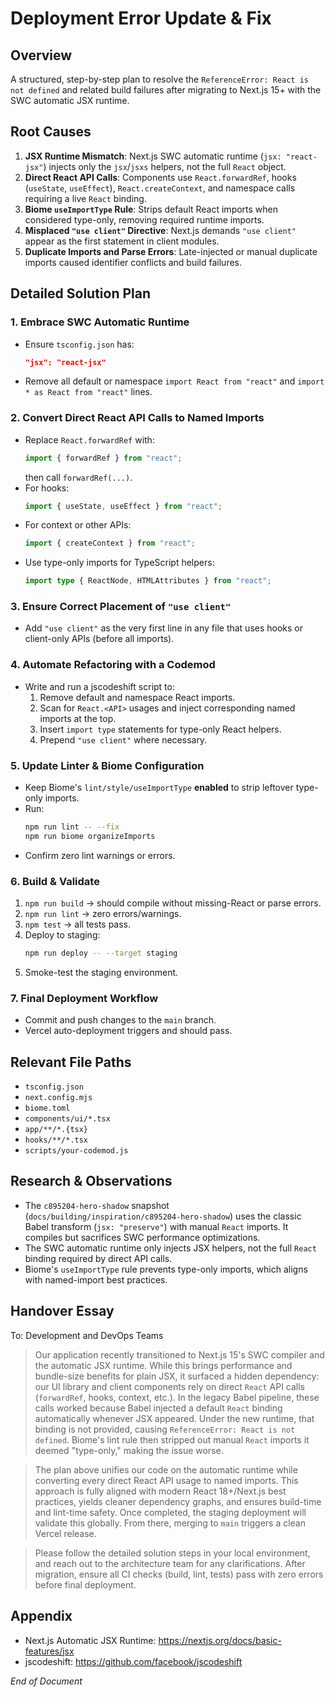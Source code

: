 # Deployment Error Update & Fix

## Overview
A structured, step-by-step plan to resolve the `ReferenceError: React is not defined` and related build failures after migrating to Next.js 15+ with the SWC automatic JSX runtime.

## Root Causes
1. **JSX Runtime Mismatch**: Next.js SWC automatic runtime (`jsx: "react-jsx"`) injects only the `jsx`/`jsxs` helpers, not the full `React` object.
2. **Direct React API Calls**: Components use `React.forwardRef`, hooks (`useState`, `useEffect`), `React.createContext`, and namespace calls requiring a live `React` binding.
3. **Biome `useImportType` Rule**: Strips default React imports when considered type-only, removing required runtime imports.
4. **Misplaced `"use client"` Directive**: Next.js demands `"use client"` appear as the first statement in client modules.
5. **Duplicate Imports and Parse Errors**: Late-injected or manual duplicate imports caused identifier conflicts and build failures.

## Detailed Solution Plan

### 1. Embrace SWC Automatic Runtime
- Ensure `tsconfig.json` has:
  ```json
  "jsx": "react-jsx"
  ```
- Remove all default or namespace `import React from "react"` and `import * as React from "react"` lines.

### 2. Convert Direct React API Calls to Named Imports
- Replace `React.forwardRef` with:
  ```ts
  import { forwardRef } from "react";
  ```
  then call `forwardRef(...)`.
- For hooks:
  ```ts
  import { useState, useEffect } from "react";
  ```
- For context or other APIs:
  ```ts
  import { createContext } from "react";
  ```
- Use type-only imports for TypeScript helpers:
  ```ts
  import type { ReactNode, HTMLAttributes } from "react";
  ```

### 3. Ensure Correct Placement of `"use client"`
- Add `"use client"` as the very first line in any file that uses hooks or client-only APIs (before all imports).

### 4. Automate Refactoring with a Codemod
- Write and run a jscodeshift script to:
  1. Remove default and namespace React imports.
  2. Scan for `React.<API>` usages and inject corresponding named imports at the top.
  3. Insert `import type` statements for type-only React helpers.
  4. Prepend `"use client"` where necessary.

### 5. Update Linter & Biome Configuration
- Keep Biome's `lint/style/useImportType` **enabled** to strip leftover type-only imports.
- Run:
  ```bash
  npm run lint -- --fix
  npm run biome organizeImports
  ```
- Confirm zero lint warnings or errors.

### 6. Build & Validate
1. `npm run build` → should compile without missing-React or parse errors.
2. `npm run lint` → zero errors/warnings.
3. `npm test` → all tests pass.
4. Deploy to staging:
   ```bash
   npm run deploy -- --target staging
   ```
5. Smoke-test the staging environment.

### 7. Final Deployment Workflow
- Commit and push changes to the `main` branch.
- Vercel auto-deployment triggers and should pass.

## Relevant File Paths
- `tsconfig.json`
- `next.config.mjs`
- `biome.toml`
- `components/ui/*.tsx`
- `app/**/*.{tsx}`
- `hooks/**/*.tsx`
- `scripts/your-codemod.js`

## Research & Observations
- The `c895204-hero-shadow` snapshot (`docs/building/inspiration/c895204-hero-shadow`) uses the classic Babel transform (`jsx: "preserve"`) with manual `React` imports. It compiles but sacrifices SWC performance optimizations.
- The SWC automatic runtime only injects JSX helpers, not the full `React` binding required by direct API calls.
- Biome's `useImportType` rule prevents type-only imports, which aligns with named-import best practices.

## Handover Essay
To: Development and DevOps Teams

> Our application recently transitioned to Next.js 15's SWC compiler and the automatic JSX runtime. While this brings performance and bundle-size benefits for plain JSX, it surfaced a hidden dependency: our UI library and client components rely on direct `React` API calls (`forwardRef`, hooks, context, etc.). In the legacy Babel pipeline, these calls worked because Babel injected a default `React` binding automatically whenever JSX appeared. Under the new runtime, that binding is not provided, causing `ReferenceError: React is not defined`. Biome's lint rule then stripped out manual `React` imports it deemed "type-only," making the issue worse.

> The plan above unifies our code on the automatic runtime while converting every direct React API usage to named imports. This approach is fully aligned with modern React 18+/Next.js best practices, yields cleaner dependency graphs, and ensures build-time and lint-time safety. Once completed, the staging deployment will validate this globally. From there, merging to `main` triggers a clean Vercel release.

> Please follow the detailed solution steps in your local environment, and reach out to the architecture team for any clarifications. After migration, ensure all CI checks (build, lint, tests) pass with zero errors before final deployment.

## Appendix
- Next.js Automatic JSX Runtime: https://nextjs.org/docs/basic-features/jsx
- jscodeshift: https://github.com/facebook/jscodeshift

*End of Document*
